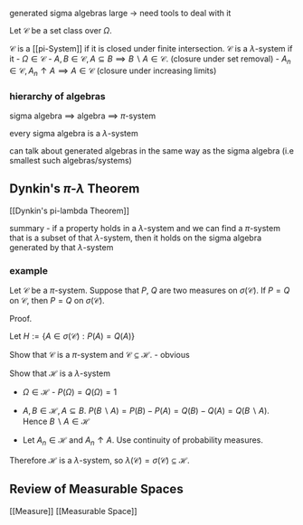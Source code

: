 generated sigma algebras large -> need tools to deal with it

Let $\mathcal{C}$ be a set class over $\Omega$.

$\mathcal{C}$ is a [[pi-System]] if it is closed under finite intersection.
$\mathcal{C}$ is a $\lambda$-system if it
	- $\Omega \in \mathcal{C}$
	- $A,B \in \mathcal{C}, A \subseteq B \implies B\backslash A \in \mathcal{C}$. (closure under set removal)
	- $A_n \in \mathcal{C}, A_n \uparrow A \implies A \in \mathcal{C}$ (closure under increasing limits)


### hierarchy of algebras

sigma algebra $\implies$ algebra $\implies$ $\pi$-system

every sigma algebra is a $\lambda$-system

can talk about generated algebras in the same way as the sigma algebra (i.e smallest such algebras/systems)

## Dynkin's $\pi$-$\lambda$ Theorem

[[Dynkin's pi-lambda Theorem]]

summary - if a property holds in a $\lambda$-system and we can find a $\pi$-system that is a subset of that $\lambda$-system, then it holds on the sigma algebra generated by that $\lambda$-system

### example

Let $\mathcal{C}$ be a $\pi$-system. Suppose that $P$, $Q$ are two measures on $\sigma(\mathcal{C})$. If $P = Q$ on $\mathcal{C}$, then $P=Q$ on $\sigma({\mathcal{C}})$.

Proof.

Let $H := \{A \in \sigma(\mathcal{C}) : P(A) = Q(A) \}$

Show that $\mathcal{C}$ is a $\pi$-system and $\mathcal{C} \subseteq \mathcal{H}$. - obvious

Show that $\mathcal{H}$ is a $\lambda$-system
- $\Omega \in \mathcal{H}$ - $P(\Omega) = Q(\Omega) = 1$

- $A, B \in \mathcal{H}, A\subseteq B$. 
 $P(B\backslash A) = P(B) - P(A) = Q(B) - Q(A) = Q(B\backslash A)$. Hence $B\backslash A \in \mathcal{H}$
 
- Let $A_n \in \mathcal{H}$ and $A_n \uparrow A$. Use continuity of probability measures.

Therefore $\mathcal{H}$ is a $\lambda$-system, so $\lambda(\mathcal{C}) = \sigma(\mathcal{C}) \subseteq \mathcal{H}$.

## Review of Measurable Spaces

[[Measure]]
[[Measurable Space]]